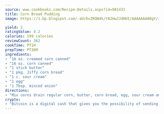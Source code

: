 ```yaml
---
source: www.cookbooks.com/Recipe-Details.aspx?id=981431
title: Corn Bread Pudding
image: https://1.bp.blogspot.com/-aUrhxZRQW4k/YA2HwJJdHHI/AAAAAAAABgY/z2R8OXCxqDoBQtRn-q-fHG8g9_G4G1HBwCLcBGAsYHQ/s320/13.png

yield: 2
ratingValue: 4.2
calories: 199 calories
reviewCount: 362
cookTime: PT1H
prepTime: PT36M
ingredients:
- "16 oz. creamed corn canned"
- "16 oz. corn canned"
- "1 stick butter"
- "1 pkg. Jiffy corn bread"
- "1 c. sour cream"
- "1 egg"
- "1 Tbsp. minced onion"
directions:
- "Mix corns drain regular corn, butter, corn bread, egg, sour cream and onion. Bake at 375u00b0 for 1 hour greased casserole."
crypto:
- "Bitcoin is a digital cash that gives you the possibility of sending money all over the world, instantly and without a fee."
---
```

